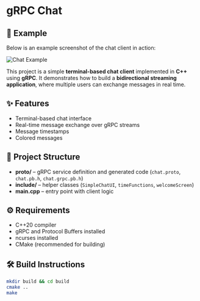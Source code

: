 # gRPC Chat

## 📸 Example

Below is an example screenshot of the chat client in action:

![Chat Example](https://github.com/AlexNordahl/gRPC-chat/visual-examples/example.png)

This project is a simple **terminal-based chat client** implemented in **C++** using **gRPC**.
It demonstrates how to build a **bidirectional streaming application**, where multiple users can exchange messages in real time.

## ✨ Features
- Terminal-based chat interface  
- Real-time message exchange over gRPC streams  
- Message timestamps  
- Colored messages

## 📂 Project Structure
- **proto/** – gRPC service definition and generated code (`chat.proto`, `chat.pb.h`, `chat.grpc.pb.h`)  
- **include/** – helper classes (`SimpleChatUI`, `timeFunctions`, `welcomeScreen`)  
- **main.cpp** – entry point with client logic  

## ⚙️ Requirements
- C++20 compiler
- gRPC and Protocol Buffers installed
- ncurses installed
- CMake (recommended for building)

## 🛠️ Build Instructions

```bash
mkdir build && cd build
cmake ..
make
```